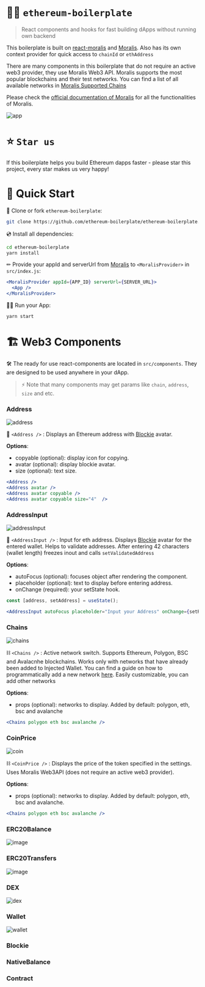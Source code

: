 # 👷‍♂️ `ethereum-boilerplate`

> React components and hooks for fast building dApps without running own backend

This boilerplate is built on [react-moralis](https://github.com/MoralisWeb3/react-moralis) and [Moralis](https://moralis.io/). Also has its own context provider for quick access to `chainId` or `ethAddress`

There are many components in this boilerplate that do not require an active web3 provider, they use Moralis Web3 API. Moralis supports the most popular blockchains and their test networks. You can find a list of all available networks in [Moralis Supported Chains](https://docs.moralis.io/moralis-server/web3-sdk/intro#supported-chains)

Please check the [official documentation of Moralis](https://docs.moralis.io/#user) for all the functionalities of Moralis.

![app](https://user-images.githubusercontent.com/78314301/138940550-447e470a-4b08-403a-8134-984875f6f639.gif)

# ⭐️ `Star us`
If this boilerplate helps you build Ethereum dapps faster - please star this project, every star makes us very happy!

# 🚀 Quick Start

📄 Clone or fork `ethereum-boilerplate`:
```sh
git clone https://github.com/ethereum-boilerplate/ethereum-boilerplate.git
```
💿 Install all dependencies:
```sh
cd ethereum-boilerplate
yarn install 
```
✏ Provide your appId and serverUrl from [Moralis](https://moralis.io/) to `<MoralisProvider>` in `src/index.js`:
```jsx
<MoralisProvider appId={APP_ID} serverUrl={SERVER_URL}>
  <App />
</MoralisProvider>
```
🚴‍♂️ Run your App:
```sh
yarn start
```

# 🏗 Web3 Components

🛠 The ready for use react-components are located in `src/components`. They are designed to be used anywhere in your dApp. 

> ⚡ Note that many components may get params like `chain`, `address`, `size` and etc.

### Address

![address](https://user-images.githubusercontent.com/78314301/138753150-aefb426c-9481-4f41-91a3-d4e4fd424b8f.gif)

📨 `<Address />` : Displays an Ethereum address with [Blockie](https://www.npmjs.com/package/react-blockies) avatar. 


**Options**:
- copyable (optional): display icon for copying. 
- avatar (optional): display blockie avatar. 
- size (optional): text size.

```jsx
<Address />
<Address avatar />
<Address avatar copyable />
<Address avatar copyable size="4"  />
```

### AddressInput

![addressInput](https://user-images.githubusercontent.com/78314301/138753917-53007fa1-b053-4723-8c18-aec9ecfe5479.gif)


📒 `<AddressInput />` : Input for eth address. Displays [Blockie](https://www.npmjs.com/package/react-blockies) avatar for the entered wallet. Helps to validate addresses. After entering 42 characters (wallet length) freezes inout and calls `setValidatedAddress`

**Options**:
- autoFocus (optional): focuses object after rendering the component. 
- placeholder (optional): text to display before entering address.
- onChange (required): your setState hook.

```jsx
const [address, setAddress] = useState();

<AddressInput autoFocus placeholder="Input your Address" onChange={setReceiver} />
```

### Chains

![chains](https://user-images.githubusercontent.com/78314301/138758299-79bee590-5541-4723-b033-b8ee9b6ba693.gif)

⛓ `<Chains />` : Active network switch. Supports Ethereum, Polygon, BSC and Avalacnhe blockchains. Works only with networks that have already been added to Injected Wallet. You can find a guide on how to programmatically add a new network [here](https://docs.moralis.io/moralis-server/web3/web3#addnetwork). Easily customizable, you can add other networks

**Options**:
- props (optional): networks to display. Added by default: polygon, eth, bsc and avalanche

```jsx
<Chains polygon eth bsc avalanche />
```

### CoinPrice

![coin](https://user-images.githubusercontent.com/78314301/138758957-b685a719-64a7-4e54-b103-7331f50d63ce.gif)

⛓ `<CoinPrice />` : Displays the price of the token specified in the settings. Uses Moralis Web3API (does not require an active web3 provider).

**Options**:
- props (optional): networks to display. Added by default: polygon, eth, bsc and avalanche. 

```jsx
<Chains polygon eth bsc avalanche />
```

### ERC20Balance

![image](https://user-images.githubusercontent.com/78314301/138759637-2ff0feb9-9b6e-4bb6-8c2a-4ccf79123f48.png)

### ERC20Transfers

![image](https://user-images.githubusercontent.com/78314301/138760390-ba7eca53-5ed0-421d-84fd-c7f5909d79b4.png)

### DEX 

![dex](https://user-images.githubusercontent.com/78314301/138762869-322becb8-69df-426b-9364-549b3ca89ff9.gif)

### Wallet

![wallet](https://user-images.githubusercontent.com/78314301/138764170-e5ad1c58-0130-43f7-9b8b-b3e04135f84e.gif)

### Blockie 

### NativeBalance

### Contract
